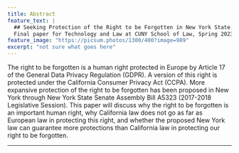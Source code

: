 ```yaml
---
title: Abstract
feature_text: |
  ## Seeking Protection of the Right to be Forgotten in New York State
  Final paper for Technology and Law at CUNY School of Law, Spring 2023
feature_image: "https://picsum.photos/1300/400?image=989"
excerpt: "not sure what goes here"
---
```


The right to be forgotten is a human right protected in Europe by Article 17 of the General Data Privacy Regulation (GDPR). A version of this right is protected under the California Consumer Privacy Act (CCPA). More expansive protection of the right to be forgotten has been proposed in New York through New York State Senate Assembly Bill A5323 (2017-2018 Legislative Session). This paper will discuss why the right to be forgotten is an important human right, why California law does not go as far as European law in protecting this right, and whether the proposed New York law can guarantee more protections than California law in protecting our right to be forgotten.

---
